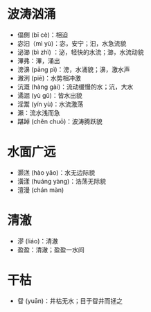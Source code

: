 # 波涛汹涌
* 偪側 (bī cè)：相迫
* 宓汩（mì yù)：宓，安宁；汩，水急流貌
* 泌瀄 (bì zhì) ：泌，轻快的水流；瀄，水流动貌
* 滭弗：滭，涌出
* 滂濞 (pāng pì)：滂，水涌貌；濞，激水声
* 潎洌 (piē)：水势相冲激
* 沆溉 (hàng gài)：流动缓慢的水；沆，大水
* 潏淈 (yù gǔ)：皆水出貌
* 淫鬻 (yín yù)：水流激荡
* 瀨：流水浅而急
* 踸踔 (chěn chuō)：波涛腾跃貌

# 水面广远
* 灏溔 (hào yǎo)：水无边际貌
* 潢漾 (huáng yàng)：浩荡无际貌
* 澶漫 (chán màn)
# 清澈
* 漻 (liáo)：清澈
* 盈盈：清澈；盈盈一水间
# 干枯
* 眢 (yuān)：井枯无水；目于眢井而拯之